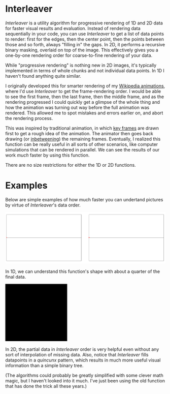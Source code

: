 # Interleaver

*Interleaver* is a utility algorithm for progressive rendering of 1D and 2D data for faster visual results and evaluation. Instead of rendering data sequentially in your code, you can use *Interleaver* to get a list of data points to render: first for the edges, then the center point, then the points between those and so forth, always "filling in" the gaps. In 2D, it performs a recursive binary masking, overlaid on top of the image. This effectively gives you a one-by-one rendering order for coarse-to-fine rendering of your data.

While "progressive rendering" is nothing new in 2D images, it's typically implemented in terms of whole chunks and not individual data points. In 1D I haven't found anything quite similar.

I originally developed this for smarter rendering of my [Wikipedia animations](https://en.wikipedia.org/wiki/User:LucasVB/Gallery), where I'd use *Interleaver* to get the frame-rendering order. I would be able to see the first frame, then the last frame, then the middle frame, and as the rendering progressed I could quickly get a glimpse of the whole thing and how the animation was turning out way before the full animation was rendered. This allowed me to spot mistakes and errors earlier on, and abort the rendering process.

This was inspired by traditional animation, in which [key frames](https://en.wikipedia.org/wiki/Key_frame) are drawn first to get a rough idea of the animation. The animator then goes back drawing (or [inbetweening](https://en.wikipedia.org/wiki/Inbetweening)) the remaining frames. Eventually, I realized this function can be really useful in all sorts of other scenarios, like computer simulations that can be rendered in parallel. We can see the results of our work *much* faster by using this function.

There are no size restrictions for either the 1D or 2D functions.

# Examples

Below are simple examples of how much faster you can undertand pictures by virtue of *Interleaver*'s data order.

![Interleaver for 1D data](example_1d.gif)

In 1D, we can understand this function's shape with about a quarter of the final data.

![Interleaver for 2D data](example_2d.gif)

In 2D, the partial data in *Interleaver* order is very helpful even without any sort of interpolation of missing data. Also, notice that *Interleaver* fills datapoints in a *quincunx* pattern, which results in much more useful visual information than a simple binary tree.

(The algorithms could probably be greatly simplified with some clever math magic, but I haven't looked into it much. I've just been using the old function that has done the trick all these years.)
